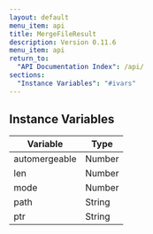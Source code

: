 ```yaml
---
layout: default
menu_item: api
title: MergeFileResult
description: Version 0.11.6
menu_item: api
return_to:
  "API Documentation Index": /api/
sections:
  "Instance Variables": "#ivars"
---
```


## <a name="ivars"></a>Instance Variables

| Variable | Type |
| --- | --- |
| <a name="automergeable"></a>automergeable | Number |
| <a name="len"></a>len | Number |
| <a name="mode"></a>mode | Number |
| <a name="path"></a>path | String |
| <a name="ptr"></a>ptr | String |

